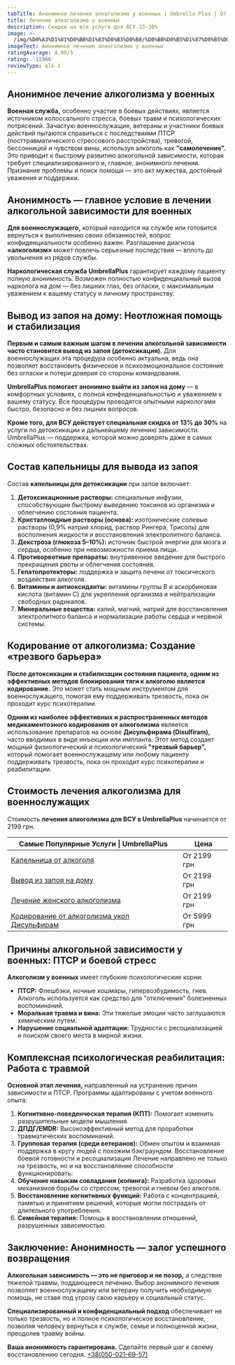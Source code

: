 ```yaml
---
tabTitle: Анонимное лечение алкоголизма у военных | Umbrella Plus | От 2199 грн
title: Лечение алкоголизма у военных
description: Скидки на все услуги для ВСУ 13-30%
image: >-
  /img/%D0%A3%D1%81%D0%BB%D1%83%D0%B3%D0%B8/%D0%BB%D0%B5%D1%87%D0%B5%D0%BD%D0%B8%D0%B5%20%D0%B0%D0%BB%D0%BA%D0%BE%D0%B3%D0%BE%D0%BB%D0%B8%D0%B7%D0%BC%D0%B0%20%D1%83%20%D0%B2%D0%BE%D0%B5%D0%BD%D0%BD%D1%8B%D1%85.jpg
imageText: Анонимное лечение алкоголизма у военных
ratingAvarage: 4.98/5
rating: '11966'
reviewType: alk-1
---
```


## Анонимное лечение алкоголизма у военных

**Военная служба,** особенно участие в боевых действиях, является источником колоссального стресса, боевых травм и психологических потрясений. Зачастую военнослужащие, ветераны и участники боевых действий пытаются справиться с последствиями ПТСР (посттравматического стрессового расстройства), тревогой, бессонницей и чувством вины, используя алкоголь как **"самолечение".** Это приводит к быстрому развитию алкогольной зависимости, которая требует специализированного и, главное, анонимного лечения. Признание проблемы и поиск помощи — это акт мужества, достойный уважения и поддержки.

## Анонимность — главное условие в лечении алкогольной зависимости для военных

**Для военнослужащего,** который находится на службе или готовится вернуться к выполнению своих обязанностей, вопрос конфиденциальности особенно важен. Разглашение диагноза **«алкоголизм»** может повлечь серьезные последствия — вплоть до увольнения из рядов службы.

**Наркологическая служба UmbrellaPlus** гарантирует каждому пациенту полную анонимность. Возможен полностью конфиденциальный вызов нарколога на дом — без лишних глаз, без огласки, с максимальным уважением к вашему статусу и личному пространству.

## Вывод из запоя на дому: Неотложная помощь и стабилизация

**Первым и самым важным шагом в лечении алкогольной зависимости часто становится вывод из запоя (детоксикация).** Для военнослужащих эта процедура особенно актуальна, ведь она позволяет восстановить физическое и психоэмоциональное состояние без огласки и потери доверия со стороны командования.

**UmbrellaPlus помогает анонимно выйти из запоя на дому** — в комфортных условиях, с полной конфиденциальностью и уважением к вашему статусу. Все процедуры проводятся опытными наркологами быстро, безопасно и без лишних вопросов.

**Кроме того, для ВСУ действует специальная скидка от 13% до 30%** на услуги по детоксикации и дальнейшему лечению зависимости. UmbrellaPlus — поддержка, которой можно доверять даже в самых сложных обстоятельствах.

## Состав капельницы для вывода из запоя

Состав **капельницы для детоксикации** при запое включает:

1. **Детоксикационные растворы:** специальные инфузии, способствующие быстрому выведению токсинов из организма и облегчению состояния пациента.
2. **Кристаллоидные растворы (основа):** изотонические солевые растворы (0,9% натрия хлорид, раствор Рингера, Трисоль) для восполнения жидкости и восстановления электролитного баланса.
3. **Декстроза (глюкоза 5–10%):** источник быстрой энергии для мозга и сердца, особенно при невозможности приема пищи.
4. **Противорвотные препараты:** внутривенное введение для быстрого прекращения рвоты и облегчения состояния.
5. **Гепатопротекторы:** поддержка и защита печени от токсического воздействия алкоголя.
6. **Витамины и антиоксиданты:** витамины группы B и аскорбиновая кислота (витамин C) для укрепления организма и нейтрализации свободных радикалов.
7. **Минеральные вещества:** калий, магний, натрий для восстановления электролитного баланса и нормализации работы сердца и нервной системы.

## Кодирование от алкоголизма: Создание «трезвого барьера»

**После детоксикации и стабилизации состояния пациента, одним из эффективных методов блокирования тяги к алкоголю является кодирование.** Это может стать мощным инструментом для военнослужащего, помогая ему поддерживать трезвость, пока он проходит курс психотерапии.

**Одним из наиболее эффективных и распространенных методов медикаментозного кодирования от алкоголизма** является использование препаратов на основе **Дисульфирама (Disulfiram),** часто вводимых в виде инъекции или импланта. Этот метод создает мощный физиологический и психологический **"трезвый барьер",** который помогает военнослужащему или любому пациенту поддерживать трезвость, пока он проходит курс психотерапии и реабилитации.

## Стоимость лечения алкоголизма для военнослужащих

Стоимость **лечения алкоголизма для ВСУ в UmbrellaPlus** начинается от 2199 грн.

| Самые Популярные Услуги \| UmbrellaPlus                                                       | Цена        |
| --------------------------------------------------------------------------------------------- | ----------- |
| [Капельница от алкоголя](kapelnica-ot-alkogolia-UmbrellaPlus)                                 | От 2199 грн |
| [Вывод из запоя на дому](Vivod-iz-zapoia-na-domy-UmbrellaPlus)                                | От 2199 грн |
| [Лечение женского алкоголизма](lechenie-jenskogo-alkogolizma-umbrellaplus)                    | От 2199 грн |
| [Кодирование от алкоголизма укол Дисульфирам](kodirovka-ot-alkogolia-disulfiram-umbrellaplus) | От 5999 грн |

## Причины алкогольной зависимости у военных: ПТСР и боевой стресс

**Алкоголизм у военных** имеет глубокие психологические корни:

* **ПТСР:** Флешбэки, ночные кошмары, гипервозбудимость, гнев. Алкоголь используется как средство для "отключения" болезненных воспоминаний.
* **Моральная травма и вина:** Эти тяжелые эмоции часто заглушаются химическим путем.
* **Нарушение социальной адаптации:** Трудности с ресоциализацией и поиском своего места в мирной жизни.

## Комплексная психологическая реабилитация: Работа с травмой

**Основной этап лечения,** направленный на устранение причин зависимости и ПТСР. Программы адаптированы с учетом военного опыта:

1. **Когнитивно-поведенческая терапия (КПТ):** Помогает изменить разрушительные модели мышления.
2. **ДПДГ/EMDR:** Высокоэффективный метод для проработки травматических воспоминаний.
3. **Групповая терапия (среди ветеранов):** Обмен опытом и взаимная поддержка в кругу людей с похожим бэкграундом. Восстановление боевой готовности и ресоциализация Лечение направлено не только на трезвость, но и на восстановление способности функционировать:
4. **Обучение навыкам совладания (копинга):** Разработка здоровых механизмов борьбы со стрессом, тревогой и гневом без алкоголя.
5. **Восстановление когнитивных функций:** Работа с концентрацией, памятью и принятием решений, которые могли пострадать от длительного употребления.
6. **Семейная терапия:** Помощь в восстановлении отношений, разрушенных зависимостью.

## Заключение: Анонимность — залог успешного возвращения

**Алкогольная зависимость — это не приговор и не позор,** а следствие тяжелой травмы, поддающееся лечению. Выбор анонимного лечения позволяет военнослужащему или ветерану получить необходимую помощь, не ставя под угрозу свою карьеру и социальный статус.

**Специализированный и конфиденциальный подход** обеспечивает не только трезвость, но и полное психологическое восстановление, позволяя человеку вернуться к службе, семье и полноценной жизни, преодолев травму войны.

**Ваша анонимность гарантирована.** Сделайте первый шаг к своему восстановлению сегодня. [+38(050-021-69-57)](tel:0500216957)
